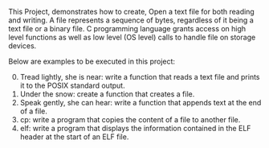 This Project, demonstrates how to create, Open a text file for both reading and writing. 
A file represents a sequence of bytes, regardless of it being a text file or a binary file. 
C programming language grants access on high level functions as well as low level (OS level) calls to handle file on  storage devices.

Below are examples to be executed in this project:

0. Tread lightly, she is near: write a function that reads a text file and prints it to the POSIX standard output.
1. Under the snow: create a function that creates a file.
2. Speak gently, she can hear: write a function that appends text at the end of a file.
3. cp:  write a program that copies the content of a file to another file.
4. elf: write a program that displays the information contained in the ELF header at the start of an ELF file.
